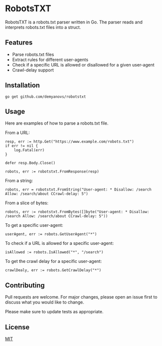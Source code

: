 # RobotsTXT
RobotsTXT is a robots.txt parser written in Go. The parser reads and interprets robots.txt files into a struct. 

## Features
* Parse robots.txt files
* Extract rules for different user-agents
* Check if a specific URL is allowed or disallowed for a given user-agent
* Crawl-delay support

## Installation
```
go get github.com/demyanovs/robotstxt
```

## Usage
Here are examples of how to parse a robots.txt file.

From a URL:
```
resp, err := http.Get("https://www.example.com/robots.txt")
if err != nil {
    log.Fatal(err)
}

defer resp.Body.Close()

robots, err := robotstxt.FromResponse(resp)
```

From a string:
```
robots, err = robotstxt.FromString("User-agent: * Disallow: /search Allow: /search/about CCrawl-delay: 5")
```

From a slice of bytes: 
```
robots, err := robotstxt.FromBytes([]byte("User-agent: * Disallow: /search Allow: /search/about CCrawl-delay: 5"))
```

To get a specific user-agent:
```
userAgent, err := robots.GetUserAgent("*")
```

To check if a URL is allowed for a specific user-agent:
```
isAllowed := robots.IsAllowed("*", "/search")
```

To get the crawl delay for a specific user-agent:
```
crawlDealy, err := robots.GetCrawlDelay("*")
```

## Contributing
Pull requests are welcome. For major changes, please open an issue first to discuss what you would like to change.

Please make sure to update tests as appropriate.

## License
[MIT](LICENSE.md)
